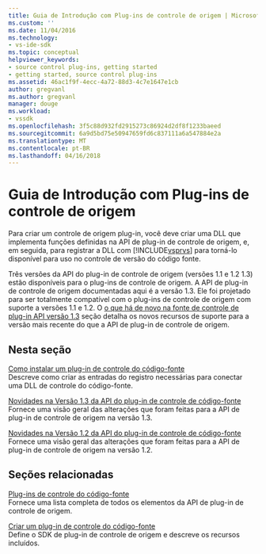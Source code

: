 ```yaml
---
title: Guia de Introdução com Plug-ins de controle de origem | Microsoft Docs
ms.custom: ''
ms.date: 11/04/2016
ms.technology:
- vs-ide-sdk
ms.topic: conceptual
helpviewer_keywords:
- source control plug-ins, getting started
- getting started, source control plug-ins
ms.assetid: 46ac1f9f-4ecc-4a72-88d3-4c7e1647e1cb
author: gregvanl
ms.author: gregvanl
manager: douge
ms.workload:
- vssdk
ms.openlocfilehash: 3f5c88d932fd2915273c86924d2df8f1233baeed
ms.sourcegitcommit: 6a9d5bd75e50947659fd6c837111a6a547884e2a
ms.translationtype: MT
ms.contentlocale: pt-BR
ms.lasthandoff: 04/16/2018
---
```

# <a name="getting-started-with-source-control-plug-ins"></a>Guia de Introdução com Plug-ins de controle de origem
Para criar um controle de origem plug-in, você deve criar uma DLL que implementa funções definidas na API de plug-in de controle de origem, e, em seguida, para registrar a DLL com [!INCLUDE[vsprvs](../../code-quality/includes/vsprvs_md.md)] para torná-lo disponível para uso no controle de versão do código fonte.  
  
 Três versões da API do plug-in de controle de origem (versões 1.1 e 1.2 1.3) estão disponíveis para o plug-ins de controle de origem. A API de plug-in de controle de origem documentadas aqui é a versão 1.3. Ele foi projetado para ser totalmente compatível com o plug-ins de controle de origem com suporte a versões 1.1 e 1.2. O [o que há de novo na fonte de controle de plug-in API versão 1.3](../../extensibility/internals/what-s-new-in-the-source-control-plug-in-api-version-1-3.md) seção detalha os novos recursos de suporte para a versão mais recente do que a API de plug-in de controle de origem.  
  
## <a name="in-this-section"></a>Nesta seção  
 [Como instalar um plug-in de controle do código-fonte](../../extensibility/internals/how-to-install-a-source-control-plug-in.md)  
 Descreve como criar as entradas do registro necessárias para conectar uma DLL de controle do código-fonte.  
  
 [Novidades na Versão 1.3 da API do plug-in de controle de código-fonte](../../extensibility/internals/what-s-new-in-the-source-control-plug-in-api-version-1-3.md)  
 Fornece uma visão geral das alterações que foram feitas para a API de plug-in de controle de origem na versão 1.3.  
  
 [Novidades na Versão 1.2 da API do plug-in de controle de código-fonte](../../extensibility/internals/what-s-new-in-the-source-control-plug-in-api-version-1-2.md)  
 Fornece uma visão geral das alterações que foram feitas para a API de plug-in de controle de origem na versão 1.2.  
  
## <a name="related-sections"></a>Seções relacionadas  
 [Plug-ins de controle do código-fonte](../../extensibility/source-control-plug-ins.md)  
 Fornece uma lista completa de todos os elementos da API de plug-in de controle de origem.  
  
 [Criar um plug-in de controle do código-fonte](../../extensibility/internals/creating-a-source-control-plug-in.md)  
 Define o SDK de plug-in de controle de origem e descreve os recursos incluídos.